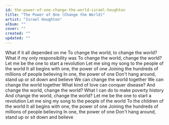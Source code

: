```yaml
---
id: the-power-of-one-change-the-world-israel-houghton
title: "The Power of One (Change the World)"
artist: "Israel Houghton"
album: ""
cover: ""
created: ""
updated: ""
---
```


What if it all depended on me
To change the world, to change the world?
What if my only responsibility was
To change the world, change the world?
Let me be the one to start a revolution
Let me sing my song to the people of the world
It all begins with one, the power of one
Joining the hundreds of millions of people believing
In one, the power of one
Don't hang around, stand up or sit down and believe
We can change the world together
We can change the world together
What kind of love can conquer disease?
And change the world, change the world?
What I can do to make poverty history
And change the world, change the world?
Let me be the one to start a revolution
Let me sing my song to the people of the world
To the children of the world
It all begins with one, the power of one
Joining the hundreds of millions of people believing
In one, the power of one
Don't hang around, stand up or sit down and believe
